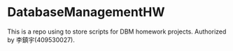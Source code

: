 # DatabaseManagementHW
This is a repo using to store scripts for DBM homework projects.
Authorized by 李鎮宇(409530027).
